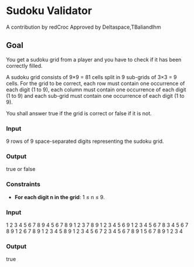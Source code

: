 # Sudoku Validator
A contribution by redCroc
 Approved by Deltaspace,TBaliandlhm

## Goal
You get a sudoku grid from a player and you have to check if it has been correctly filled.

A sudoku grid consists of 9×9 = 81 cells split in 9 sub-grids of 3×3 = 9 cells.
For the grid to be correct, each row must contain one occurrence of each digit (1 to 9), each column must contain one occurrence of each digit (1 to 9) and each sub-grid must contain one occurrence of each digit (1 to 9).

You shall answer true if the grid is correct or false if it is not.

### Input
9 rows of 9 space-separated digits representing the sudoku grid.

### Output
true or false

### Constraints
* **For each digit n in the grid**: 1 ≤ n ≤ 9.

### Input
1 2 3 4 5 6 7 8 9
4 5 6 7 8 9 1 2 3
7 8 9 1 2 3 4 5 6
9 1 2 3 4 5 6 7 8
3 4 5 6 7 8 9 1 2
6 7 8 9 1 2 3 4 5
8 9 1 2 3 4 5 6 7
2 3 4 5 6 7 8 9 1
5 6 7 8 9 1 2 3 4

### Output
true